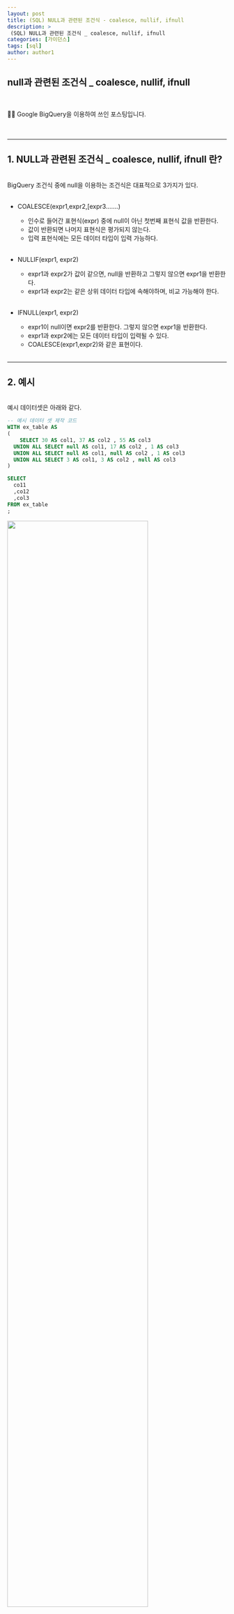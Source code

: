 ```yaml
---
layout: post
title: (SQL) NULL과 관련된 조건식 - coalesce, nullif, ifnull
description: >
 (SQL) NULL과 관련된 조건식 _ coalesce, nullif, ifnull
categories: [가이던스] 
tags: [sql]
author: author1
---
```



 null과 관련된 조건식 _ coalesce, nullif, ifnull
---

<br>

✋🏾 Google BigQuery을 이용하여 쓰인 포스팅입니다. <br>
<br>
<br>

---


## 1. NULL과 관련된 조건식 _ coalesce, nullif, ifnull 란? 


<br>
BigQuery 조건식 중에 null을 이용하는 조건식은 대표적으로 3가지가 있다.<br><br>

- COALESCE(expr1,expr2,[expr3.......) <br>
    - 인수로 들어간 표현식(expr) 중에 null이 아닌 첫번째 표현식 값을 반환한다.<br>
    - 값이 반환되면 나머지 표현식은 평가되지 않는다.<br>
    - 입력 표현식에는 모든 데이터 타입이 입력 가능하다.<br><br>

- NULLIF(expr1, expr2)<br>
    - expr1과 expr2가 값이 같으면, null을 반환하고 그렇지 않으면 expr1을 반환한다.<br>
    - expr1과 expr2는 같은 상위 데이터 타입에 속해야하며, 비교 가능해야 한다.<br><br>

- IFNULL(expr1, expr2)<br>
    - expr1이 null이면 expr2를 반환한다. 그렇지 않으면 expr1을 반환한다.<br>
    - expr1과 expr2에는 모든 데이터 타입이 입력될 수 있다.<br>
    - COALESCE(expr1,expr2)와 같은 표현이다.<br><br>


---


## 2. 예시

<br>
예시 데이터셋은 아래와 같다.

<br>

```sql
-- 예시 데이터 셋 제작 코드 
WITH ex_table AS 
( 
    SELECT 30 AS col1, 37 AS col2 , 55 AS col3
  UNION ALL SELECT null AS col1, 17 AS col2 , 1 AS col3
  UNION ALL SELECT null AS col1, null AS col2 , 1 AS col3
  UNION ALL SELECT 3 AS col1, 3 AS col2 , null AS col3 
)

SELECT 
  co11
  ,co12
  ,col3
FROM ex_table
;

```


<img src="{{ site.baseurl }}/assets/img/ex_table.jpg" width="80%" height="80%"> 

<br>
위 예시 데이터에 null과 관련된 조건식( coalesce,nullif,ifnull)을 넣고 결과를 비교해보자 <br>
출력 결과는 테이블 맨 우측에 위치한 result 칼럼에서 확인할 수 있다.<br><br>


* COALESCE 구문 예시 <br><br>


```sql
/*
coalesce 예시
*/
WITH ex_table AS ( 
SELECT 30 AS col1, 37 AS col2 , 55 AS col3
UNION ALL SELECT null AS col1, 17 AS col2 , 1 AS col3
UNION ALL SELECT null AS col1, null AS col2 , 1 AS col3
UNION ALL SELECT 3 AS col1, 3 AS col2 , null AS col3
)

SELECT
  *,
  coalesce(col1,col2,col3) as result_coalesce
FROM ex_table;
```
<br><br>

<img src="{{ site.baseurl }}/assets/img/coal_table.jpg" width="80%" height="80%">

<br><br>


* NULLIF 구문 예시 <br><br>


```sql
/*
nullif 예시
*/
WITH ex_table AS ( 
SELECT 30 AS col1, 37 AS col2 , 55 AS col3
UNION ALL SELECT null AS col1, 17 AS col2 , 1 AS col3
UNION ALL SELECT null AS col1, null AS col2 , 1 AS col3
UNION ALL SELECT 3 AS col1, 2 AS col2 , null AS col3 
)

SELECT
  col1,
  col2,
 nullif(col1,col2) as result_nullif -- nullif는 expr 총 2개만 비교 가능
FROM ex_table

```
<br><br>

<img src="{{ site.baseurl }}/assets/img/nullif_table.jpg" width="80%" height="80%">


* IFNULL 구문 예시 <br><br>

```sql
/*
ifnull 예시
*/
WITH ex_table AS ( 
SELECT 30 AS col1, 37 AS col2 , 55 AS col3
UNION ALL SELECT null AS col1, 17 AS col2 , 1 AS col3
UNION ALL SELECT null AS col1, null AS col2 , 1 AS col3
UNION ALL SELECT 3 AS col1, 3 AS col2 , null AS col3
 )

SELECT
  col1,
  col2,
 ifnull(col1,col2) as result_ifnull
FROM ex_table

```

<img src="{{ site.baseurl }}/assets/img/ifnull_table.jpg" width="80%" height="80%">

<br><br>

---


## 3. 정리

<br>
이처럼 null과 관련된 조건식 3가지를 알아보았다.<br><br>
나는 특히 실무에서 IFNULL 구문을 주로 활용한다.<br>
(거의 IFNULL만 사용한다)<br>

데이터 추출시 LEFT JOIN을 이용하여 테이블끼리 매칭하고 집계하는 경우가 많은데,<br>
이 때 매칭이 안되는 집계 결과(null)를 0으로 바꿔줄때 많이 사용한다.<br>

<b>  ex) IFNULL(t2.won,0) AS won <b> <br><br>

위의 케이스처럼 IFNULL을 LEFT JOIN과 같이 활용하면 매우 유용하니
한번 활용해봐도 좋을 것 같다. <br>

---



